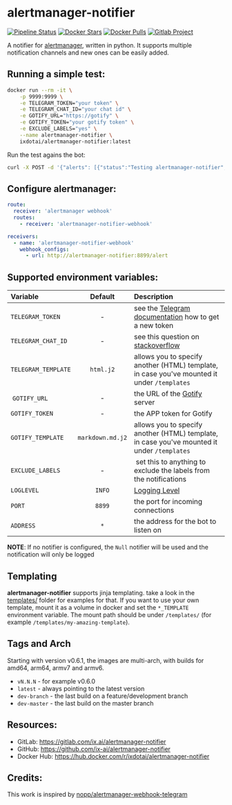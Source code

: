 # alertmanager-notifier

[![Pipeline Status](https://gitlab.com/ix.ai/alertmanager-notifier/badges/master/pipeline.svg)](https://gitlab.com/ix.ai/alertmanager-notifier/)
[![Docker Stars](https://img.shields.io/docker/stars/ixdotai/alertmanager-notifier.svg)](https://hub.docker.com/r/ixdotai/alertmanager-notifier/)
[![Docker Pulls](https://img.shields.io/docker/pulls/ixdotai/alertmanager-notifier.svg)](https://hub.docker.com/r/ixdotai/alertmanager-notifier/)
[![Gitlab Project](https://img.shields.io/badge/GitLab-Project-554488.svg)](https://gitlab.com/ix.ai/alertmanager-notifier/)

A notifier for [alertmanager](https://github.com/prometheus/alertmanager), written in python. It supports multiple notification channels and new ones can be easily added.

## Running a simple test:
```sh
docker run --rm -it \
    -p 9999:9999 \
    -e TELEGRAM_TOKEN="your token" \
    -e TELEGRAM_CHAT_ID="your chat id" \
    -e GOTIFY_URL="https://gotify" \
    -e GOTIFY_TOKEN="your gotify token" \
    -e EXCLUDE_LABELS="yes" \
    --name alertmanager-notifier \
    ixdotai/alertmanager-notifier:latest
```

Run the test agains the bot:
```sh
curl -X POST -d '{"alerts": [{"status":"Testing alertmanager-notifier", "labels":[], "annotations":[], "generatorURL": "http://localhost"}]}' -H "Content-Type: application/json" localhost:9119/alert
```

## Configure alertmanager:
```yml
route:
  receiver: 'alertmanager webhook'
  routes:
    - receiver: 'alertmanager-notifier-webhook'

receivers:
  - name: 'alertmanager-notifier-webhook'
    webhook_configs:
      - url: http://alertmanager-notifier:8899/alert
```

## Supported environment variables:

| **Variable**        | **Default**      | **Description**                                                                                                            |
|:--------------------|:----------------:|:---------------------------------------------------------------------------------------------------------------------------|
| `TELEGRAM_TOKEN`    | -                | see the [Telegram documentation](https://core.telegram.org/bots#creating-a-new-bot) how to get a new token |
| `TELEGRAM_CHAT_ID`  | -                | see this question on [stackoverflow](https://stackoverflow.com/questions/32423837/telegram-bot-how-to-get-a-group-chat-id) |
| `TELEGRAM_TEMPLATE` | `html.j2`        | allows you to specify another (HTML) template, in case you've mounted it under `/templates` |
| `GOTIFY_URL`        | -                | the URL of the [Gotify](https://gotify.net/) server |
| `GOTIFY_TOKEN`      | -                | the APP token for Gotify |
| `GOTIFY_TEMPLATE`   | `markdown.md.j2` | allows you to specify another (HTML) template, in case you've mounted it under `/templates` |
| `EXCLUDE_LABELS`    | -                | set this to anything to exclude the labels from the notifications |
| `LOGLEVEL`          | `INFO`           | [Logging Level](https://docs.python.org/3/library/logging.html#levels) |
| `PORT`              | `8899`           | the port for incoming connections |
| `ADDRESS`           | `*`              | the address for the bot to listen on |

**NOTE**: If no notifier is configured, the `Null` notifier will be used and the notification will only be logged

## Templating

**alertmanager-notifier** supports jinja templating. take a look in the [templates/](templates/) folder for examples for that. If you want to use your own template, mount it as a volume in docker and set the `*_TEMPLATE` environment variable. The mount path should be under `/templates/` (for example `/templates/my-amazing-template`).

## Tags and Arch

Starting with version v0.6.1, the images are multi-arch, with builds for amd64, arm64, armv7 and armv6.
* `vN.N.N` - for example v0.6.0
* `latest` - always pointing to the latest version
* `dev-branch` - the last build on a feature/development branch
* `dev-master` - the last build on the master branch

## Resources:
* GitLab: https://gitlab.com/ix.ai/alertmanager-notifier
* GitHub: https://github.com/ix-ai/alertmanager-notifier
* Docker Hub: https://hub.docker.com/r/ixdotai/alertmanager-notifier

## Credits:
This work is inspired by [nopp/alertmanager-webhook-telegram](https://github.com/nopp/alertmanager-webhook-telegram)

